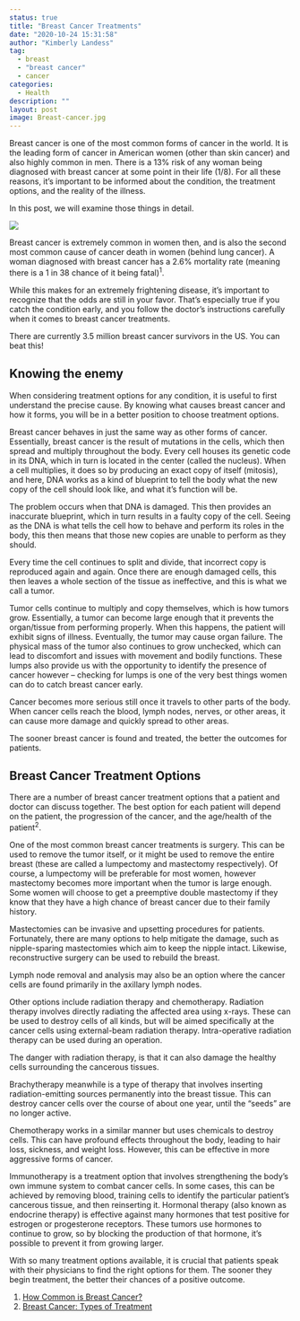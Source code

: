 ```yaml
---
status: true
title: "Breast Cancer Treatments"
date: "2020-10-24 15:31:58"
author: "Kimberly Landess"
tag:
  - breast
  - "breast cancer"
  - cancer
categories:
  - Health
description: ""
layout: post
image: Breast-cancer.jpg
---
```


Breast cancer is one of the most common forms of cancer in the world. It is the leading form of cancer in American women (other than skin cancer) and also highly common in men. There is a 13% risk of any woman being diagnosed with breast cancer at some point in their life (1/8). For all these reasons, it’s important to be informed about the condition, the treatment options, and the reality of the illness.

In this post, we will examine those things in detail.

![](/posts/Breast-cancer.jpg)

Breast cancer is extremely common in women then, and is also the second most common cause of cancer death in women (behind lung cancer). A woman diagnosed with breast cancer has a 2.6% mortality rate (meaning there is a 1 in 38 chance of it being fatal)<sup>1</sup>.

While this makes for an extremely frightening disease, it’s important to recognize that the odds are still in your favor. That’s especially true if you catch the condition early, and you follow the doctor’s instructions carefully when it comes to breast cancer treatments.

There are currently 3.5 million breast cancer survivors in the US. You can beat this!

## Knowing the enemy

When considering treatment options for any condition, it is useful to first understand the precise cause. By knowing what causes breast cancer and how it forms, you will be in a better position to choose treatment options.

Breast cancer behaves in just the same way as other forms of cancer. Essentially, breast cancer is the result of mutations in the cells, which then spread and multiply throughout the body. Every cell houses its genetic code in its DNA, which in turn is located in the center (called the nucleus). When a cell multiplies, it does so by producing an exact copy of itself (mitosis), and here, DNA works as a kind of blueprint to tell the body what the new copy of the cell should look like, and what it’s function will be.

The problem occurs when that DNA is damaged. This then provides an inaccurate blueprint, which in turn results in a faulty copy of the cell. Seeing as the DNA is what tells the cell how to behave and perform its roles in the body, this then means that those new copies are unable to perform as they should.

Every time the cell continues to split and divide, that incorrect copy is reproduced again and again. Once there are enough damaged cells, this then leaves a whole section of the tissue as ineffective, and this is what we call a tumor.

Tumor cells continue to multiply and copy themselves, which is how tumors grow. Essentially, a tumor can become large enough that it prevents the organ/tissue from performing properly. When this happens, the patient will exhibit signs of illness. Eventually, the tumor may cause organ failure. The physical mass of the tumor also continues to grow unchecked, which can lead to discomfort and issues with movement and bodily functions. These lumps also provide us with the opportunity to identify the presence of cancer however – checking for lumps is one of the very best things women can do to catch breast cancer early.

Cancer becomes more serious still once it travels to other parts of the body. When cancer cells reach the blood, lymph nodes, nerves, or other areas, it can cause more damage and quickly spread to other areas.

The sooner breast cancer is found and treated, the better the outcomes for patients.

## Breast Cancer Treatment Options

There are a number of breast cancer treatment options that a patient and doctor can discuss together. The best option for each patient will depend on the patient, the progression of the cancer, and the age/health of the patient<sup>2</sup>.

One of the most common breast cancer treatments is surgery. This can be used to remove the tumor itself, or it might be used to remove the entire breast (these are called a lumpectomy and mastectomy respectively). Of course, a lumpectomy will be preferable for most women, however mastectomy becomes more important when the tumor is large enough. Some women will choose to get a preemptive double mastectomy if they know that they have a high chance of breast cancer due to their family history.

Mastectomies can be invasive and upsetting procedures for patients. Fortunately, there are many options to help mitigate the damage, such as nipple-sparing mastectomies which aim to keep the nipple intact. Likewise, reconstructive surgery can be used to rebuild the breast.

Lymph node removal and analysis may also be an option where the cancer cells are found primarily in the axillary lymph nodes.

Other options include radiation therapy and chemotherapy. Radiation therapy involves directly radiating the affected area using x-rays. These can be used to destroy cells of all kinds, but will be aimed specifically at the cancer cells using external-beam radiation therapy. Intra-operative radiation therapy can be used during an operation.

The danger with radiation therapy, is that it can also damage the healthy cells surrounding the cancerous tissues.

Brachytherapy meanwhile is a type of therapy that involves inserting radiation-emitting sources permanently into the breast tissue. This can destroy cancer cells over the course of about one year, until the “seeds” are no longer active.

Chemotherapy works in a similar manner but uses chemicals to destroy cells. This can have profound effects throughout the body, leading to hair loss, sickness, and weight loss. However, this can be effective in more aggressive forms of cancer.

Immunotherapy is a treatment option that involves strengthening the body’s own immune system to combat cancer cells. In some cases, this can be achieved by removing blood, training cells to identify the particular patient’s cancerous tissue, and then reinserting it. Hormonal therapy (also known as endocrine therapy) is effective against many hormones that test positive for estrogen or progesterone receptors. These tumors use hormones to continue to grow, so by blocking the production of that hormone, it’s possible to prevent it from growing larger.

With so many treatment options available, it is crucial that patients speak with their physicians to find the right options for them. The sooner they begin treatment, the better their chances of a positive outcome.

1. [How Common is Breast Cancer?](https://www.cancer.org/cancer/breast-cancer/about/how-common-is-breast-cancer.html)
2. [Breast Cancer: Types of Treatment](https://www.cancer.net/cancer-types/breast-cancer/types-treatment)
